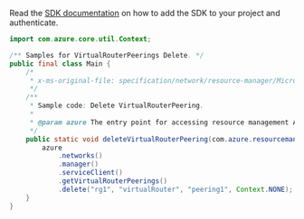 Read the [SDK documentation](https://github.com/Azure/azure-sdk-for-java/blob/azure-resourcemanager_2.11.0/sdk/resourcemanager/azure-resourcemanager/README.md) on how to add the SDK to your project and authenticate.

```java
import com.azure.core.util.Context;

/** Samples for VirtualRouterPeerings Delete. */
public final class Main {
    /*
     * x-ms-original-file: specification/network/resource-manager/Microsoft.Network/stable/2021-05-01/examples/VirtualRouterPeeringDelete.json
     */
    /**
     * Sample code: Delete VirtualRouterPeering.
     *
     * @param azure The entry point for accessing resource management APIs in Azure.
     */
    public static void deleteVirtualRouterPeering(com.azure.resourcemanager.AzureResourceManager azure) {
        azure
            .networks()
            .manager()
            .serviceClient()
            .getVirtualRouterPeerings()
            .delete("rg1", "virtualRouter", "peering1", Context.NONE);
    }
}
```
